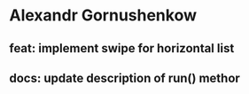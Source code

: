 # Alexandr Gornushenkow

## feat: implement swipe for horizontal list

## docs: update description of run() methor

